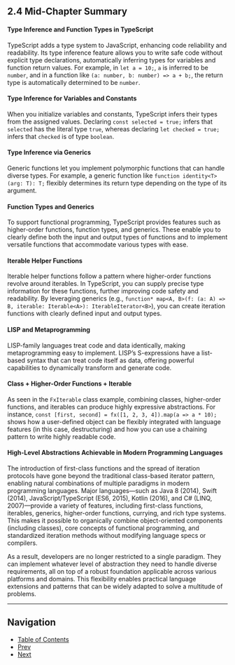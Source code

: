 ## 2.4 Mid-Chapter Summary

#### Type Inference and Function Types in TypeScript

TypeScript adds a type system to JavaScript, enhancing code reliability and readability. Its type inference feature allows you to write safe code without explicit type declarations, automatically inferring types for variables and function return values. For example, in `let a = 10;`, `a` is inferred to be `number`, and in a function like `(a: number, b: number) => a + b;`, the return type is automatically determined to be `number`.

#### Type Inference for Variables and Constants

When you initialize variables and constants, TypeScript infers their types from the assigned values. Declaring `const selected = true;` infers that `selected` has the literal type `true`, whereas declaring `let checked = true;` infers that `checked` is of type `boolean`.

#### Type Inference via Generics

Generic functions let you implement polymorphic functions that can handle diverse types. For example, a generic function like `function identity<T>(arg: T): T;` flexibly determines its return type depending on the type of its argument.

#### Function Types and Generics

To support functional programming, TypeScript provides features such as higher-order functions, function types, and generics. These enable you to clearly define both the input and output types of functions and to implement versatile functions that accommodate various types with ease.

#### Iterable Helper Functions

Iterable helper functions follow a pattern where higher-order functions revolve around iterables. In TypeScript, you can supply precise type information for these functions, further improving code safety and readability. By leveraging generics (e.g., `function* map<A, B>(f: (a: A) => B, iterable: Iterable<A>): IterableIterator<B>`), you can create iteration functions with clearly defined input and output types.

#### LISP and Metaprogramming

LISP-family languages treat code and data identically, making metaprogramming easy to implement. LISP’s S-expressions have a list-based syntax that can treat code itself as data, offering powerful capabilities to dynamically transform and generate code.

#### Class + Higher-Order Functions + Iterable

As seen in the `FxIterable` class example, combining classes, higher-order functions, and iterables can produce highly expressive abstractions. For instance, `const [first, second] = fx([1, 2, 3, 4]).map(a => a * 10);` shows how a user-defined object can be flexibly integrated with language features (in this case, destructuring) and how you can use a chaining pattern to write highly readable code.

#### High-Level Abstractions Achievable in Modern Programming Languages

The introduction of first-class functions and the spread of iteration protocols have gone beyond the traditional class-based iterator pattern, enabling natural combinations of multiple paradigms in modern programming languages. Major languages—such as Java 8 (2014), Swift (2014), JavaScript/TypeScript (ES6, 2015), Kotlin (2016), and C# (LINQ, 2007)—provide a variety of features, including first-class functions, iterables, generics, higher-order functions, currying, and rich type systems. This makes it possible to organically combine object-oriented components (including classes), core concepts of functional programming, and standardized iteration methods without modifying language specs or compilers.

As a result, developers are no longer restricted to a single paradigm. They can implement whatever level of abstraction they need to handle diverse requirements, all on top of a robust foundation applicable across various platforms and domains. This flexibility enables practical language extensions and patterns that can be widely adapted to solve a multitude of problems.

---

## Navigation

- [Table of Contents](README.md)
- [Prev](2.3-Multiparadigm-Languages-and-Metaprogramming-–-From-LISP.md)
- [Next](3.0-Code%3AObject%3AFunction-=-Generator%3AIterator%3ALISP-=-IP%3AOOP%3AFP.md)